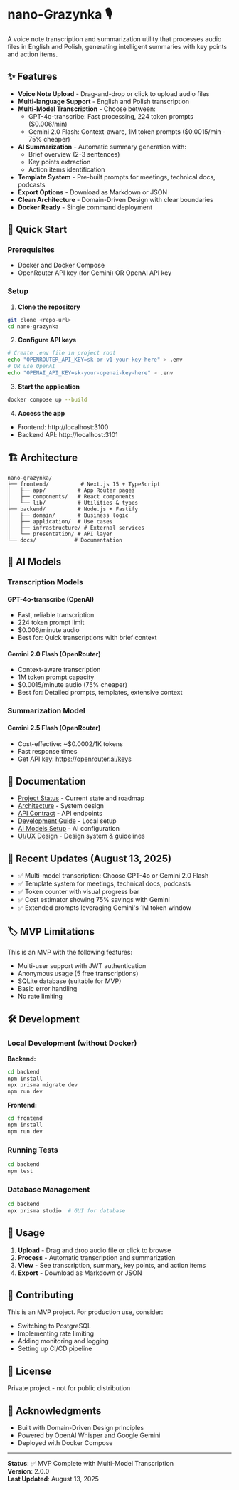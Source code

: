 # nano-Grazynka 🎙️

A voice note transcription and summarization utility that processes audio files in English and Polish, generating intelligent summaries with key points and action items.

## ✨ Features

- **Voice Note Upload** - Drag-and-drop or click to upload audio files
- **Multi-language Support** - English and Polish transcription
- **Multi-Model Transcription** - Choose between:
  - GPT-4o-transcribe: Fast processing, 224 token prompts ($0.006/min)
  - Gemini 2.0 Flash: Context-aware, 1M token prompts ($0.0015/min - 75% cheaper)
- **AI Summarization** - Automatic summary generation with:
  - Brief overview (2-3 sentences)
  - Key points extraction
  - Action items identification
- **Template System** - Pre-built prompts for meetings, technical docs, podcasts
- **Export Options** - Download as Markdown or JSON
- **Clean Architecture** - Domain-Driven Design with clear boundaries
- **Docker Ready** - Single command deployment

## 🚀 Quick Start

### Prerequisites
- Docker and Docker Compose
- OpenRouter API key (for Gemini) OR OpenAI API key

### Setup

1. **Clone the repository**
```bash
git clone <repo-url>
cd nano-grazynka
```

2. **Configure API keys**
```bash
# Create .env file in project root
echo "OPENROUTER_API_KEY=sk-or-v1-your-key-here" > .env
# OR use OpenAI
echo "OPENAI_API_KEY=sk-your-openai-key-here" > .env
```

3. **Start the application**
```bash
docker compose up --build
```

4. **Access the app**
- Frontend: http://localhost:3100
- Backend API: http://localhost:3101

## 🏗️ Architecture

```
nano-grazynka/
├── frontend/          # Next.js 15 + TypeScript
│   ├── app/          # App Router pages
│   ├── components/   # React components
│   └── lib/          # Utilities & types
├── backend/          # Node.js + Fastify
│   ├── domain/       # Business logic
│   ├── application/  # Use cases
│   ├── infrastructure/ # External services
│   └── presentation/ # API layer
└── docs/            # Documentation
```

## 🤖 AI Models

### Transcription Models
#### GPT-4o-transcribe (OpenAI)
- Fast, reliable transcription
- 224 token prompt limit
- $0.006/minute audio
- Best for: Quick transcriptions with brief context

#### Gemini 2.0 Flash (OpenRouter)
- Context-aware transcription
- 1M token prompt capacity
- $0.0015/minute audio (75% cheaper)
- Best for: Detailed prompts, templates, extensive context

### Summarization Model
#### Gemini 2.5 Flash (OpenRouter)
- Cost-effective: ~$0.0002/1K tokens
- Fast response times
- Get API key: https://openrouter.ai/keys

## 📖 Documentation

- [Project Status](./PROJECT_STATUS.md) - Current state and roadmap
- [Architecture](./docs/architecture/ARCHITECTURE.md) - System design
- [API Contract](./docs/api/api-contract.md) - API endpoints
- [Development Guide](./docs/development/DEVELOPMENT.md) - Local setup
- [AI Models Setup](./docs/development/AI_MODELS_SETUP.md) - AI configuration
- [UI/UX Design](./docs/design/UI_UX_DESIGN.md) - Design system & guidelines

## 🚀 Recent Updates (August 13, 2025)

- ✅ Multi-model transcription: Choose GPT-4o or Gemini 2.0 Flash
- ✅ Template system for meetings, technical docs, podcasts
- ✅ Token counter with visual progress bar
- ✅ Cost estimator showing 75% savings with Gemini
- ✅ Extended prompts leveraging Gemini's 1M token window

## 🏷️ MVP Limitations

This is an MVP with the following features:
- Multi-user support with JWT authentication
- Anonymous usage (5 free transcriptions)
- SQLite database (suitable for MVP)
- Basic error handling
- No rate limiting

## 🛠️ Development

### Local Development (without Docker)

**Backend:**
```bash
cd backend
npm install
npx prisma migrate dev
npm run dev
```

**Frontend:**
```bash
cd frontend
npm install
npm run dev
```

### Running Tests
```bash
cd backend
npm test
```

### Database Management
```bash
cd backend
npx prisma studio  # GUI for database
```

## 📝 Usage

1. **Upload** - Drag and drop audio file or click to browse
2. **Process** - Automatic transcription and summarization
3. **View** - See transcription, summary, key points, and action items
4. **Export** - Download as Markdown or JSON

## 🤝 Contributing

This is an MVP project. For production use, consider:
- Switching to PostgreSQL
- Implementing rate limiting
- Adding monitoring and logging
- Setting up CI/CD pipeline

## 📄 License

Private project - not for public distribution

## 🙏 Acknowledgments

- Built with Domain-Driven Design principles
- Powered by OpenAI Whisper and Google Gemini
- Deployed with Docker Compose

---

**Status**: ✅ MVP Complete with Multi-Model Transcription  
**Version**: 2.0.0  
**Last Updated**: August 13, 2025